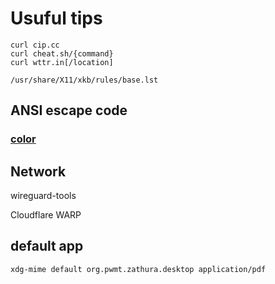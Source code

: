 # Usuful tips

```shell
curl cip.cc
curl cheat.sh/{command}
curl wttr.in[/location]
```

`/usr/share/X11/xkb/rules/base.lst`

## ANSI escape code

### [color](https://en.wikipedia.org/wiki/ANSI_escape_code#:~:text=bright%20background%20color-,Colors,-%5Bedit%5D)

## Network

wireguard-tools

Cloudflare WARP

## default app
```shell
xdg-mime default org.pwmt.zathura.desktop application/pdf
```

